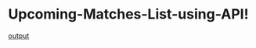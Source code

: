 # Upcoming-Matches-List-using-API!
[output](https://github.com/user-attachments/assets/213bbd96-c3b4-4790-bbf6-0dfbb71236e2)

